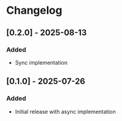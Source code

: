 # Changelog

## [0.2.0] - 2025-08-13
### Added
- Sync implementation

## [0.1.0] - 2025-07-26
### Added
- Initial release with async implementation

